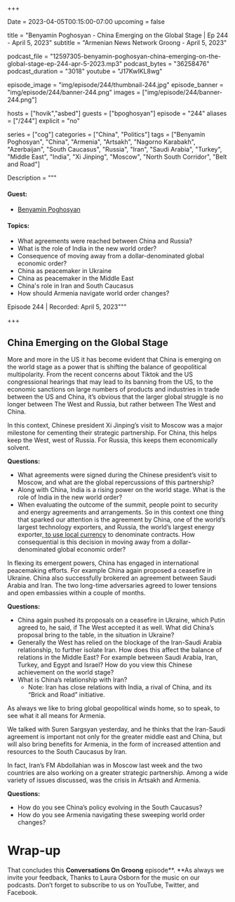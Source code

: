 +++

Date = 2023-04-05T00:15:00-07:00
upcoming = false

title = "Benyamin Poghosyan - China Emerging on the Global Stage | Ep 244 - April 5, 2023"
subtitle = "Armenian News Network Groong - April 5, 2023"

podcast_file = "12597305-benyamin-poghosyan-china-emerging-on-the-global-stage-ep-244-apr-5-2023.mp3"
podcast_bytes = "36258476"
podcast_duration = "3018"
youtube = "J17KwIKL8wg"

episode_image = "img/episode/244/thumbnail-244.jpg"
episode_banner = "img/episode/244/banner-244.png"
images = ["img/episode/244/banner-244.png"]

hosts = ["hovik","asbed"]
guests = ["bpoghosyan"]
episode = "244"
aliases = ["/244"]
explicit = "no"

series = ["cog"]
categories = ["China", "Politics"]
tags = ["Benyamin Poghosyan", "China", "Armenia", "Artsakh", "Nagorno Karabakh", "Azerbaijan", "South Caucasus", "Russia", "Iran", "Saudi Arabia", "Turkey", "Middle East", "India", "Xi Jinping", "Moscow", "North South Corridor", "Belt and Road"]

Description = """

#### Guest:

* [Benyamin Poghosyan](/guest/bpoghosyan)

#### Topics:

* What agreements were reached between China and Russia?
* What is the role of India in the new world order?
* Consequence of moving away from a dollar-denominated global economic order?
* China as peacemaker in Ukraine
* China as peacemaker in the Middle East
* China's role in Iran and South Caucasus
* How should Armenia navigate world order changes?

Episode 244 | Recorded: April 5, 2023"""

+++

## China Emerging on the Global Stage

More and more in the US it has become evident that China is emerging on the world stage as a power that is shifting the balance of geopolitical multipolarity. From the recent concerns about Tiktok and the US congressional hearings that may lead to its banning from the US, to the economic sanctions on large numbers of products and industries in trade between the US and China, it’s obvious that the larger global struggle is no longer between The West and Russia, but rather between The West and China.

In this context, Chinese president Xi Jinping’s visit to Moscow was a major milestone for cementing their strategic partnership. For China, this helps keep the West, west of Russia. For Russia, this keeps them economically solvent.

**Questions:**
* What agreements were signed during the Chinese president’s visit to Moscow, and what are the global repercussions of this partnership?
* Along with China, India is a rising power on the world stage. What is the role of India in the new world order?
* When evaluating the outcome of the summit, people point to security and energy agreements and arrangements. So in this context one thing that sparked our attention is the agreement by China, one of the world’s largest technology exporters, and Russia, the world’s largest energy exporter,[ to use local currency](https://www.cnbc.com/2023/03/22/china-and-russia-affirm-multi-year-economic-cooperation.html) to denominate contracts. How consequential is this decision in moving away from a dollar-denominated global economic order?

In flexing its emergent powers, China has engaged in international peacemaking efforts. For example China again proposed a ceasefire in Ukraine. China also successfully brokered an agreement between Saudi Arabia and Iran. The two long-time adversaries agreed to lower tensions and open embassies within a couple of months.

**Questions:**
* China again pushed its proposals on a ceasefire in Ukraine, which Putin agreed to, he said, if The West accepted it as well. What did China’s proposal bring to the table, in the situation in Ukraine?
* Generally the West has relied on the blockage of the Iran-Saudi Arabia relationship, to further isolate Iran. How does this affect the balance of relations in the Middle East? For example between Saudi Arabia, Iran, Turkey, and Egypt and Israel? How do you view this Chinese achievement on the world stage?
* What is China’s relationship with Iran?
    * Note: Iran has close relations with India, a rival of China, and its “Brick and Road” initiative.

As always we like to bring global geopolitical winds home, so to speak, to see what it all means for Armenia.

We talked with Suren Sargsyan yesterday, and he thinks that the Iran-Saudi agreement is important not only for the greater middle east and China, but will also bring benefits for Armenia, in the form of increased attention and resources to the South Caucasus by Iran.

In fact, Iran’s FM Abdollahian was in Moscow last week and the two countries are also working on a greater strategic partnership. Among a wide variety of issues discussed, was the crisis in Artsakh and Armenia.

**Questions:**
* How do you see China’s policy evolving in the South Caucasus?
* How do you see Armenia navigating these sweeping world order changes?


# Wrap-up

That concludes this **Conversations On Groong** episode**. **As always we invite your feedback, Thanks to Laura Osborn for the music on our podcasts. Don’t forget to subscribe to us on YouTube, Twitter, and Facebook.
